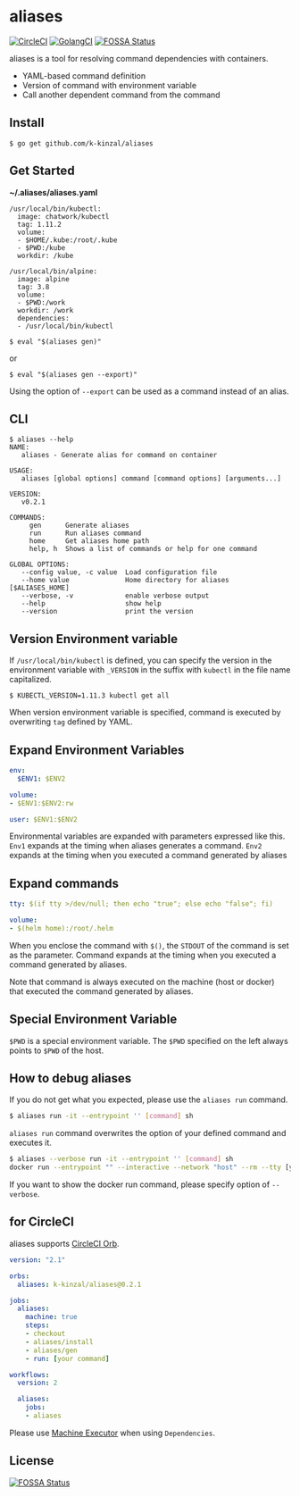 # aliases

[![CircleCI](https://circleci.com/gh/k-kinzal/aliases.svg?style=svg)](https://circleci.com/gh/k-kinzal/aliases)
[![GolangCI](https://golangci.com/badges/github.com/k-kinzal/aliases.svg)](https://golangci.com/r/github.com/k-kinzal/aliases)
[![FOSSA Status](https://app.fossa.io/api/projects/git%2Bgithub.com%2Fk-kinzal%2Faliases.svg?type=shield)](https://app.fossa.io/projects/git%2Bgithub.com%2Fk-kinzal%2Faliases?ref=badge_shield)


aliases is a tool for resolving command dependencies with containers.

* YAML-based command definition
* Version of command with environment variable
* Call another dependent command from the command

## Install

```
$ go get github.com/k-kinzal/aliases
```

## Get Started

**~/.aliases/aliases.yaml**

```
/usr/local/bin/kubectl:
  image: chatwork/kubectl
  tag: 1.11.2
  volume:
  - $HOME/.kube:/root/.kube
  - $PWD:/kube
  workdir: /kube

/usr/local/bin/alpine:
  image: alpine
  tag: 3.8
  volume:
  - $PWD:/work
  workdir: /work
  dependencies:
  - /usr/local/bin/kubectl
```

```
$ eval "$(aliases gen)"
```

or 

```
$ eval "$(aliases gen --export)"
```


Using the option of `--export` can be used as a command instead of an alias.

## CLI

```
$ aliases --help
NAME:
   aliases - Generate alias for command on container

USAGE:
   aliases [global options] command [command options] [arguments...]

VERSION:
   v0.2.1

COMMANDS:
     gen      Generate aliases
     run      Run aliases command
     home     Get aliases home path
     help, h  Shows a list of commands or help for one command

GLOBAL OPTIONS:
   --config value, -c value  Load configuration file
   --home value              Home directory for aliases [$ALIASES_HOME]
   --verbose, -v             enable verbose output
   --help                    show help
   --version                 print the version
```

## Version Environment variable

If `/usr/local/bin/kubectl` is defined, you can specify the version in the environment variable with `_VERSION` in the suffix with `kubectl` in the file name capitalized.

```
$ KUBECTL_VERSION=1.11.3 kubectl get all
```

When version environment variable is specified, command is executed by overwriting `tag` defined by YAML.


## Expand Environment Variables

```yaml
env:
  $ENV1: $ENV2
```

```yaml
volume:
- $ENV1:$ENV2:rw
```

```yaml
user: $ENV1:$ENV2
```

Environmental variables are expanded with parameters expressed like this.
`Env1` expands at the timing when aliases generates a command.
`Env2` expands at the timing when you executed a command generated by aliases

## Expand commands

```yaml
tty: $(if tty >/dev/null; then echo "true"; else echo "false"; fi)
```

```yaml
volume:
- $(helm home):/root/.helm
```

When you enclose the command with `$()`, the `STDOUT` of the command is set as the parameter.
Command expands at the timing when you executed a command generated by aliases.

Note that command is always executed on the machine (host or docker) that executed the command generated by aliases.

## Special Environment Variable

`$PWD` is a special environment variable.
The `$PWD` specified on the left always points to `$PWD` of the host.

## How to debug aliases

If you do not get what you expected, please use the `aliases run` command.

```bash
$ aliases run -it --entrypoint '' [command] sh
```

`aliases run` command overwrites the option of your defined command and executes it.

```bash
$ aliases --verbose run -it --entrypoint '' [command] sh
docker run --entrypoint "" --interactive --network "host" --rm --tty [your image] sh
```

If you want to show the docker run command, please specify option of `--verbose`.

## for CircleCI

aliases supports [CircleCI Orb](https://circleci.com/orbs/registry/orb/k-kinzal/aliases).


```yaml
version: "2.1"

orbs:
  aliases: k-kinzal/aliases@0.2.1

jobs:
  aliases:
    machine: true
    steps:
    - checkout
    - aliases/install
    - aliases/gen
    - run: [your command]

workflows:
  version: 2

  aliases:
    jobs:
    - aliases
```

Please use [Machine Executor](https://circleci.com/docs/2.0/executor-types/#using-machine) when using `Dependencies`.

## License
[![FOSSA Status](https://app.fossa.io/api/projects/git%2Bgithub.com%2Fk-kinzal%2Faliases.svg?type=large)](https://app.fossa.io/projects/git%2Bgithub.com%2Fk-kinzal%2Faliases?ref=badge_large)
